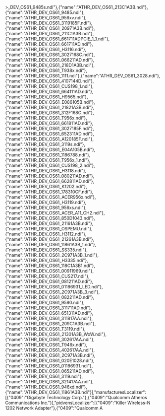    >_DEV_OS61_9485s.ndi"},{"name":"ATHR_DEV_OS61_213C1A3B.ndi"},{"name":"ATHR_DEV_OS61_9485.ndi"},{"name":"ATHR_DEV_OS61_956xv.ndi"},{"name":"ATHR_DEV_OS61_3119185F.ndi"},{"name":"ATHR_DEV_OS61_20971A3B.ndi"},{"name":"ATHR_DEV_OS61_211C1A3B.ndi"},{"name":"ATHR_DEV_OS61_661711ADPCIE_1_1.ndi"},{"name":"ATHR_DEV_OS61_661711AD.ndi"},{"name":"ATHR_DEV_OS61_H3116.ndi"},{"name":"ATHR_DEV_OS61_3027168C.ndi"},{"name":"ATHR_DEV_OS61_066211AD.ndi"},{"name":"ATHR_DEV_OS61_218D1A3B.ndi"},{"name":"ATHR_DEV_OS61_T938x.ndi"},{"name":"ATHR_DEV_OS61_1111.ndi"},{"name":"ATHR_DEV_OS61_3028.ndi"},{"name":"ATHR_DEV_OS61_4107144D.ndi"},{"name":"ATHR_DEV_OS61_CUS198_1.ndi"},{"name":"ATHR_DEV_OS61_664111AD.ndi"},{"name":"ATHR_DEV_OS61_H9565.ndi"},{"name":"ATHR_DEV_OS61_E086105B.ndi"},{"name":"ATHR_DEV_OS61_21821A3B.ndi"},{"name":"ATHR_DEV_OS61_312F168C.ndi"},{"name":"ATHR_DEV_OS61_T956x.ndi"},{"name":"ATHR_DEV_OS61_661811AD.ndi"},{"name":"ATHR_DEV_OS61_3027185F.ndi"},{"name":"ATHR_DEV_OS61_652311AD.ndi"},{"name":"ATHR_DEV_OS61_A120185F.ndi"},{"name":"ATHR_DEV_OS61_3119s.ndi"},{"name":"ATHR_DEV_OS61_E04A105B.ndi"},{"name":"ATHR_DEV_OS61_1186788.ndi"},{"name":"ATHR_DEV_OS61_T956x_1.ndi"},{"name":"ATHR_DEV_OS61_CUS198_2.ndi"},{"name":"ATHR_DEV_OS61_H3118.ndi"},{"name":"ATHR_DEV_OS61_080211AD.ndi"},{"name":"ATHR_DEV_OS61_662811AD.ndi"},{"name":"ATHR_DEV_OS61_K1202.ndi"},{"name":"ATHR_DEV_OS61_178310CF.ndi"},{"name":"ATHR_DEV_OS61_ACER956x.ndi"},{"name":"ATHR_DEV_OS61_H3119.ndi"},{"name":"ATHR_DEV_OS61_956xs.ndi"},{"name":"ATHR_DEV_OS61_ACER_A11_CH2.ndi"},{"name":"ATHR_DEV_OS61_850D1043.ndi"},{"name":"ATHR_DEV_OS61_21161A3B.ndi"},{"name":"ATHR_DEV_OS61_OSPEMU.ndi"},{"name":"ATHR_DEV_OS61_H3112.ndi"},{"name":"ATHR_DEV_OS61_21261A3B.ndi"},{"name":"ATHR_DEV_OS61_11861A3B_1.ndi"},{"name":"ATHR_DEV_OS61_SS335.ndi"},{"name":"ATHR_DEV_OS61_2C971A3B_1.ndi"},{"name":"ATHR_DEV_OS61_H3335.ndi"},{"name":"ATHR_DEV_OS61_118C1A3B1.ndi"},{"name":"ATHR_DEV_OS61_00911969.ndi"},{"name":"ATHR_DEV_OS61_CUS217.ndi"},{"name":"ATHR_DEV_OS61_081211AD.ndi"},{"name":"ATHR_DEV_OS61_01186931_LED.ndi"},{"name":"ATHR_DEV_OS61_2C971A3B_3.ndi"},{"name":"ATHR_DEV_OS61_082211AD.ndi"},{"name":"ATHR_DEV_OS61_9580.ndi"},{"name":"ATHR_DEV_OS61_311711AD.ndi"},{"name":"ATHR_DEV_OS61_651311AD.ndi"},{"name":"ATHR_DEV_OS61_311817AA.ndi"},{"name":"ATHR_DEV_OS61_209C1A3B.ndi"},{"name":"ATHR_DEV_OS61_T3119.ndi"},{"name":"ATHR_DEV_OS61_21301A3B_WoW.ndi"},{"name":"ATHR_DEV_OS61_302617AA.ndi"},{"name":"ATHR_DEV_OS61_T946x.ndi"},{"name":"ATHR_DEV_OS61_402617AA.ndi"},{"name":"ATHR_DEV_OS61_2C971A3B.ndi"},{"name":"ATHR_DEV_OS61_020E1028.ndi"},{"name":"ATHR_DEV_OS61_01186931.ndi"},{"name":"ATHR_DEV_OS61_065211AD.ndi"},{"name":"ATHR_DEV_OS61_3119.ndi"},{"name":"ATHR_DEV_OS61_321417AA.ndi"},{"name":"ATHR_DEV_OS61_946xd.ndi"},{"name":"ATHR_DEV_OS61_11861A3B.ndi"}],"manufacturesLocalizer":[{"0409":"Gigabyte Technology Corp."},{"0409":"Qualcomm Atheros Communications Inc."}],"pidvensLocalizer":[{"0409":"Killer Wireless-N 1202 Network Adapter"},{"0409":"Qualcomm A